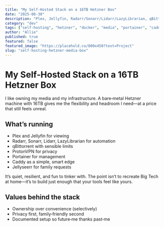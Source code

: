 ```yaml
---
title: "My Self‑Hosted Stack on a 16TB Hetzner Box"
date: "2025-08-30"
description: "Plex, Jellyfin, Radarr/Sonarr/Lidarr/LazyLibrarian, qBittorrent, Jellyseerr, ProtonVPN, Portainer, and Caddy—running reliably and cheaply."
category: "dev"
tags: ["self-hosting", "hetzner", "docker", "media", "portainer", "caddy", "homelab"]
author: "Allie"
published: true
featured: false
featured_image: "https://placehold.co/800x450?text=Project"
slug: "self-hosting-hetzner-media-box"
---
```


# My Self‑Hosted Stack on a 16TB Hetzner Box

I like owning my media and my infrastructure. A bare‑metal Hetzner machine with 16TB gives me the flexibility and headroom I need—at a price that still feels unreal.

## What’s running

- Plex and Jellyfin for viewing
- Radarr, Sonarr, Lidarr, LazyLibrarian for automation
- qBittorrent with sensible limits
- ProtonVPN for privacy
- Portainer for management
- Caddy as a simple, smart edge
- Jellyseerr for family requests

It’s quiet, resilient, and fun to tinker with. The point isn’t to recreate Big Tech at home—it’s to build just enough that your tools feel like yours.

## Values behind the stack

- Ownership over convenience (selectively)
- Privacy first, family‑friendly second
- Documented setup so future‑me thanks past‑me
